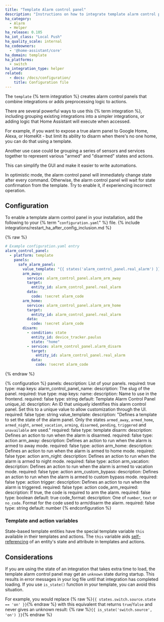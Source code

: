 ```yaml
---
title: "Template Alarm control panel"
description: "Instructions on how to integrate template alarm control panels into Home Assistant."
ha_category: 
  - Alarm
  - Helper
ha_release: 0.105
ha_iot_class: "Local Push"
ha_quality_scale: internal
ha_codeowners:
  - '@home-assistant/core'
ha_domain: template
ha_platforms:
  - switch
ha_integration_type: helper
related:
  - docs: /docs/configuration/
    title: Configuration file
---
```


The `template` {% term integration %} creates alarm control panels that combine integrations or adds preprocessing logic to actions.

There are several powerful ways to use this {% term integration %}, including grouping existing integrations into a simpler integrations, or adding logic that Home Assistant will execute when accessed.

For example, if you want to expose a true alarm panel to Google Home, Alexa, or HomeKit - but limit its ability to disarm when there's no one home, you can do that using a template.

Another use case could be grouping a series of sensors and services together to represent various "armed" and "disarmed" states and actions.

This can simplify the GUI and make it easier to write automations.

In optimistic mode, the alarm control panel will immediately change state after every command. Otherwise, the alarm control panel will wait for state confirmation from the template. Try to enable it, if experiencing incorrect operation.

## Configuration

To enable a template alarm control panel in your installation, add the following to your {% term "`configuration.yaml`" %} file.
{% include integrations/restart_ha_after_config_inclusion.md %}

{% raw %}

```yaml
# Example configuration.yaml entry
alarm_control_panel:
  - platform: template
    panels:
      safe_alarm_panel:
        value_template: "{{ states('alarm_control_panel.real_alarm') }}"
        arm_away:
          service: alarm_control_panel.alarm_arm_away
          target:
            entity_id: alarm_control_panel.real_alarm
          data:
            code: !secret alarm_code
        arm_home:
          service: alarm_control_panel.alarm_arm_home
          target:
            entity_id: alarm_control_panel.real_alarm
          data:
            code: !secret alarm_code
        disarm:
          - condition: state
            entity_id: device_tracker.paulus
            state: "home"
          - service: alarm_control_panel.alarm_disarm
            target:
              entity_id: alarm_control_panel.real_alarm
            data:
              code: !secret alarm_code
```

{% endraw %}

{% configuration %}
panels:
  description: List of your panels.
  required: true
  type: map
  keys:
    alarm_control_panel_name:
      description: The slug of the panel.
      required: true
      type: map
      keys:
        name:
          description: Name to use in the frontend.
          required: false
          type: string
          default: Template Alarm Control Panel
        unique_id:
          description: An ID that uniquely identifies this alarm control panel. Set this to a unique value to allow customization through the UI.
          required: false
          type: string
        value_template:
          description: "Defines a template to set the state of the alarm panel. Only the states `armed_away`, `armed_home`, `armed_night`, `armed_vacation`, `arming`, `disarmed`, `pending`, `triggered` and `unavailable` are used."
          required: false
          type: template
        disarm:
          description: Defines an action to run when the alarm is disarmed.
          required: false
          type: action
        arm_away:
          description: Defines an action to run when the alarm is armed to away mode.
          required: false
          type: action
        arm_home:
          description: Defines an action to run when the alarm is armed to home mode.
          required: false
          type: action
        arm_night:
          description: Defines an action to run when the alarm is armed to night mode.
          required: false
          type: action
        arm_vacation:
          description: Defines an action to run when the alarm is armed to vacation mode.
          required: false
          type: action
        arm_custom_bypass:
          description: Defines an action to run when the alarm is armed to custom bypass mode.
          required: false
          type: action
        trigger:
          description: Defines an action to run when the alarm is triggered.
          required: false
          type: action
        code_arm_required:
          description: If true, the code is required to arm the alarm.
          required: false
          type: boolean
          default: true
        code_format:
          description: One of `number`, `text` or `no_code`. Format for the code used to arm/disarm the alarm.
          required: false
          type: string
          default: number
{% endconfiguration %}

### Template and action variables

State-based template entities have the special template variable `this` available in their templates and actions. The `this` variable aids [self-referencing](/integrations/template#self-referencing) of an entity's state and attribute in templates and actions.

## Considerations

If you are using the state of an integration that takes extra time to load, the template alarm control panel may get an `unknown` state during startup. This results in error messages in your log file until that integration has completed loading. If you use `is_state()` function in your template, you can avoid this situation.

For example, you would replace {% raw %}`{{ states.switch.source.state == 'on' }}`{% endraw %} with this equivalent that returns `true`/`false` and never gives an unknown result: {% raw %}`{{ is_state('switch.source', 'on') }}`{% endraw %}
